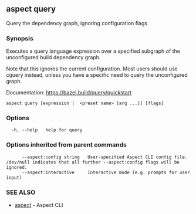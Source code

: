 ## aspect query

Query the dependency graph, ignoring configuration flags

### Synopsis

Executes a query language expression over a specified subgraph of the unconfigured build dependency graph.

Note that this ignores the current configuration. Most users should use cquery instead,
unless you have a specific need to query the unconfigured graph.

Documentation: <https://bazel.build/query/quickstart>

```
aspect query [expression |  <preset name> [arg ...]] [flags]
```

### Options

```
  -h, --help   help for query
```

### Options inherited from parent commands

```
      --aspect:config string   User-specified Aspect CLI config file. /dev/null indicates that all further --aspect:config flags will be ignored.
      --aspect:interactive     Interactive mode (e.g. prompts for user input)
```

### SEE ALSO

* [aspect](aspect.md)	 - Aspect CLI

